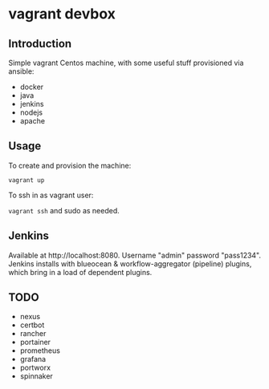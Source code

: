 # vagrant devbox

## Introduction

Simple vagrant Centos machine, with some useful stuff provisioned via ansible:

 - docker
 - java
 - jenkins
 - nodejs
 - apache

## Usage

To create and provision the machine:

`vagrant up`

To ssh in as vagrant user:

`vagrant ssh` and sudo as needed.

## Jenkins

Available at http://localhost:8080. Username "admin" password "pass1234".
Jenkins installs with blueocean & workflow-aggregator (pipeline) plugins, which bring in a load of dependent plugins.

## TODO

 - nexus
 - certbot
 - rancher
 - portainer
 - prometheus
 - grafana
 - portworx
 - spinnaker

